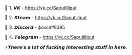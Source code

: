 🔭 1. 𝙑𝙆 - https://vk.cc/Saputliliput

👯 2. 𝙎𝙩𝙚𝙖𝙢 - https://vk.cc/Saputliliput

💞️ 3. 𝘿𝙞𝙨𝙘𝙤𝙧𝙙 - фоксл#8395

💬 4. 𝙏𝙚𝙡𝙚𝙜𝙧𝙖𝙢 - https://vk.cc/Saputliliput

⚡𝙏𝙝𝙚𝙧𝙚'𝙨 𝙖 𝙡𝙤𝙩 𝙤𝙛 𝙛𝙪𝙘𝙠𝙞𝙣𝙜 𝙞𝙣𝙩𝙚𝙧𝙚𝙨𝙩𝙞𝙣𝙜 𝙨𝙩𝙪𝙛𝙛 𝙞𝙣 𝙝𝙚𝙧𝙚.
